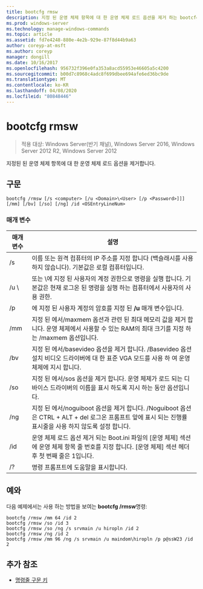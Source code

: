 ```yaml
---
title: bootcfg rmsw
description: 지정 된 운영 체제 항목에 대 한 운영 체제 로드 옵션을 제거 하는 bootcfg rmsw에 대 한 Windows 명령 항목입니다.
ms.prod: windows-server
ms.technology: manage-windows-commands
ms.topic: article
ms.assetid: fd7e4248-880e-4e2b-929e-87f8d44b9a63
author: coreyp-at-msft
ms.author: coreyp
manager: dongill
ms.date: 10/16/2017
ms.openlocfilehash: 956732f396e0fa353a8acd55953e46605a5c4200
ms.sourcegitcommit: b00d7c8968c4adc8f699dbee694afe6ed36bc9de
ms.translationtype: MT
ms.contentlocale: ko-KR
ms.lasthandoff: 04/08/2020
ms.locfileid: "80848446"
---
```

# <a name="bootcfg-rmsw"></a>bootcfg rmsw

>적용 대상: Windows Server(반기 채널), Windows Server 2016, Windows Server 2012 R2, Windows Server 2012

지정된 된 운영 체제 항목에 대 한 운영 체제 로드 옵션을 제거합니다.

## <a name="syntax"></a>구문
```
bootcfg /rmsw [/s <computer> [/u <Domain>\<User> [/p <Password>]]] [/mm] [/bv] [/so] [/ng] /id <OSEntryLineNum>
```
### <a name="parameters"></a>매개 변수

|      매개 변수       |                                                                                                      설명                                                                                                       |
|----------------------|------------------------------------------------------------------------------------------------------------------------------------------------------------------------------------------------------------------------|
|    /s <computer>     |                                                   이름 또는 원격 컴퓨터의 IP 주소를 지정 합니다 (백슬래시를 사용 하지 않습니다). 기본값은 로컬 컴퓨터입니다.                                                   |
| /u <Domain>\\<User>  |          <User> 또는 <Domain>\\<User>에 지정 된 사용자의 계정 권한으로 명령을 실행 합니다. 기본값은 현재 로그온 된 명령을 실행 하는 컴퓨터에서 사용자의 사용 권한.          |
|    /p <Password>     |                                                                 에 지정 된 사용자 계정의 암호를 지정 된 **/u** 매개 변수입니다.                                                                  |
|         /mm          |           지정 된 <OSEntryLineNum>에서/maxmem 옵션과 관련 된 최대 메모리 값을 제거 합니다. 운영 체제에서 사용할 수 있는 RAM의 최대 크기를 지정 하는 /maxmem 옵션입니다.            |
|         /bv          |                     지정 된 <OSEntryLineNum>에서/basevideo 옵션을 제거 합니다. /Basevideo 옵션 설치 비디오 드라이버에 대 한 표준 VGA 모드를 사용 하 여 운영 체제에 지시 합니다.                     |
|         /so          |                         지정 된 <OSEntryLineNum>에서/sos 옵션을 제거 합니다. 운영 체제가 로드 되는 디바이스 드라이버의 이름을 표시 하도록 지시 하는 동안 옵션입니다.                          |
|         /ng          |                         지정 된 <OSEntryLineNum>에서/noguiboot 옵션을 제거 합니다. /Noguiboot 옵션은 CTRL + ALT + del 로그온 프롬프트 앞에 표시 되는 진행률 표시줄을 사용 하지 않도록 설정 합니다.                          |
| /id <OSEntryLineNum> | 운영 체제 로드 옵션 제거 되는 Boot.ini 파일의 [운영 체제] 섹션에 운영 체제 항목 줄 번호를 지정 합니다. [운영 체제] 섹션 헤더 후 첫 번째 줄은 1입니다. |
|          /?          |                                                                                          명령 프롬프트에 도움말을 표시합니다.                                                                                          |

## <a name="examples"></a><a name=BKMK_examples></a>예와
다음 예제에서는 사용 하는 방법을 보여는 **bootcfg /rmsw**명령:
```
bootcfg /rmsw /mm 64 /id 2 
bootcfg /rmsw /so /id 3 
bootcfg /rmsw /so /ng /s srvmain /u hiropln /id 2 
bootcfg /rmsw /ng /id 2 
bootcfg /rmsw /mm 96 /ng /s srvmain /u maindom\hiropln /p p@ssW23 /id 2       
```
## <a name="additional-references"></a>추가 참조
- [명령줄 구문 키](command-line-syntax-key.md)
